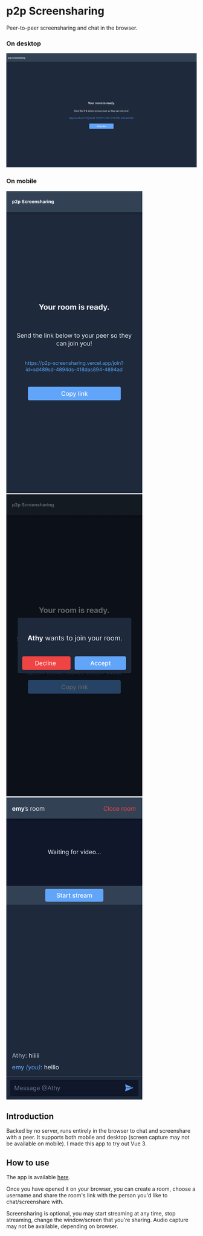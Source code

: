 # p2p Screensharing

Peer-to-peer screensharing and chat in the browser.

### On desktop

![Creating room on desktop](/src/assets/room-ready-desktop-screenshot.jpg)

### On mobile

![Creating room on mobile](/src/assets//room-ready-screenshot.jpg)
![Join requests](/src/assets/invite-received-screenshot.jpg)
![Chilling in room](/src/assets/host-room-screenshot.jpg)

## Introduction

Backed by no server, runs entirely in the browser to chat and screenshare with a peer. It supports both mobile and desktop (screen capture may not be available on mobile). I made this app to try out Vue 3.

## How to use

The app is available [here](https://p2p-screensharing.vercel.app).

Once you have opened it on your browser, you can create a room, choose a username and share the room's link with the person you'd like to chat/screenshare with.

Screensharing is optional, you may start streaming at any time, stop streaming, change the window/screen that you're sharing. Audio capture may not be available, depending on browser.
